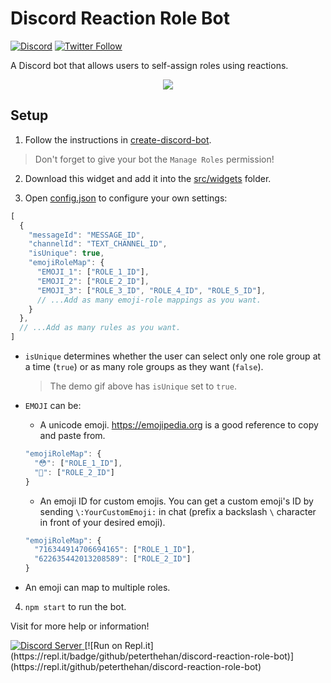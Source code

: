 # Discord Reaction Role Bot

[![Discord](https://discordapp.com/api/guilds/258167954913361930/embed.png)](https://discord.gg/WjEFnzC) [![Twitter Follow](https://img.shields.io/twitter/follow/peterthehan.svg?style=social)](https://twitter.com/peterthehan)

A Discord bot that allows users to self-assign roles using reactions.

<div align="center">
  <img src="https://raw.githubusercontent.com/peterthehan/assets/master/repositories/discord-reaction-role-bot/reactionRole.gif" />
</div>

## Setup

1. Follow the instructions in [create-discord-bot](https://github.com/peterthehan/create-discord-bot).

> Don't forget to give your bot the `Manage Roles` permission!

2. Download this widget and add it into the [src/widgets](https://github.com/peterthehan/create-discord-bot/tree/master/app/src/widgets) folder.

3. Open [config.json](https://github.com/peterthehan/discord-reaction-role-bot/blob/master/config.json) to configure your own settings:

```js
[
  {
    "messageId": "MESSAGE_ID",
    "channelId": "TEXT_CHANNEL_ID",
    "isUnique": true,
    "emojiRoleMap": {
      "EMOJI_1": ["ROLE_1_ID"],
      "EMOJI_2": ["ROLE_2_ID"],
      "EMOJI_3": ["ROLE_3_ID", "ROLE_4_ID", "ROLE_5_ID"],
      // ...Add as many emoji-role mappings as you want.
    }
  },
  // ...Add as many rules as you want.
]
```

- `isUnique` determines whether the user can select only one role group at a time (`true`) or as many role groups as they want (`false`).

  > The demo gif above has `isUnique` set to `true`.

- `EMOJI` can be:

  - A unicode emoji. https://emojipedia.org is a good reference to copy and paste from.

  ```js
  "emojiRoleMap": {
    "😳": ["ROLE_1_ID"],
    "🥺": ["ROLE_2_ID"]
  }
  ```

  - An emoji ID for custom emojis. You can get a custom emoji's ID by sending `\:YourCustomEmoji:` in chat (prefix a backslash `\` character in front of your desired emoji).

  ```js
  "emojiRoleMap": {
    "716344914706694165": ["ROLE_1_ID"],
    "622635442013208589": ["ROLE_2_ID"]
  }
  ```

- An emoji can map to multiple roles.

4. `npm start` to run the bot.

Visit for more help or information!

<a href="https://discord.gg/WjEFnzC">
  <img src="https://discordapp.com/api/guilds/258167954913361930/embed.png?style=banner2" title="Discord Server"/>
</a>
[![Run on Repl.it](https://repl.it/badge/github/peterthehan/discord-reaction-role-bot)](https://repl.it/github/peterthehan/discord-reaction-role-bot)